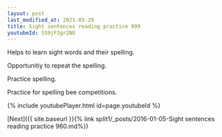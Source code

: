 ```yaml
---
layout: post
last_modified_at: 2021-03-29
title: Sight sentences reading practice 999
youtubeId: SS9jF3gr2NU
---
```

 
 
Helps to learn sight words and their spelling.

Opportunitiy to repeat the spelling. 

Practice spelling. 
 
Practice for spelling bee competitions. 
 
{% include youtubePlayer.html id=page.youtubeId %}
 
 

[Next]({{ site.baseurl }}{% link  split1/_posts/2016-01-05-Sight sentences reading practice 960.md%})
 
